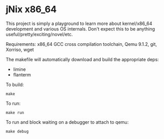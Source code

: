 # jNix x86_64

This project is simply a playground to learn more about kernel/x86_64 development and various OS internals. Don't expect this to be anything useful/pretty/exciting/novel/etc.

Requirements: x86_64 GCC cross compilation toolchain, Qemu 9.1.2, git, Xorriso, wget

The makefile will automatically download and build the appropriate deps:
* limine
* flanterm


To build:
```
make
```

To run:
```
make run
```

To run and block waiting on a debugger to attach to qemu:
```
make debug
```
